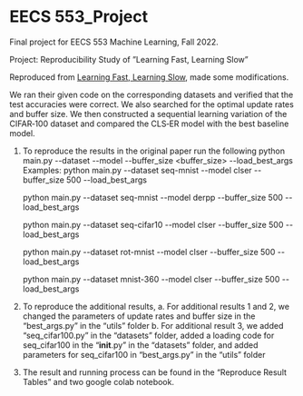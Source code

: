 # EECS 553_Project
Final project for EECS 553 Machine Learning, Fall 2022. 

Project: Reproducibility Study of ”Learning Fast, Learning Slow”

Reproduced from [Learning Fast, Learning Slow](https://github.com/NeurAI-Lab/CLS-ER), made some modifications. 

We ran their given code on the corresponding datasets and verified that the test accuracies 
were correct. We also searched for the optimal update rates and buffer size. We then constructed a sequential learning variation of the CIFAR‐100 dataset and compared
the CLS‐ER model with the best baseline model.

1.	To reproduce the results in the original paper run the following
python main.py --dataset <dataset> --model <model> --buffer_size <buffer_size> --load_best_args
Examples:
    python main.py --dataset seq-mnist --model clser --buffer_size 500 --load_best_args

    python main.py --dataset seq-mnist --model derpp --buffer_size 500 --load_best_args

    python main.py --dataset seq-cifar10 --model clser --buffer_size 500 --load_best_args

    python main.py --dataset rot-mnist --model clser --buffer_size 500 --load_best_args

    python main.py --dataset mnist-360 --model clser --buffer_size 500 --load_best_args

2.	To reproduce the additional results, 
a.	For additional results 1 and 2, we changed the parameters of update rates and buffer size in the “best_args.py” in the “utils” folder
b.	For additional result 3, we added “seq_cifar100.py” in the “datasets” folder, added a loading code for seq_cifar100 in the “__init__.py” in the “datasets” folder, and added parameters for seq_cifar100 in “best_args.py” in the “utils” folder
3.	The result and running process can be found in the “Reproduce Result Tables” and two google colab notebook.

